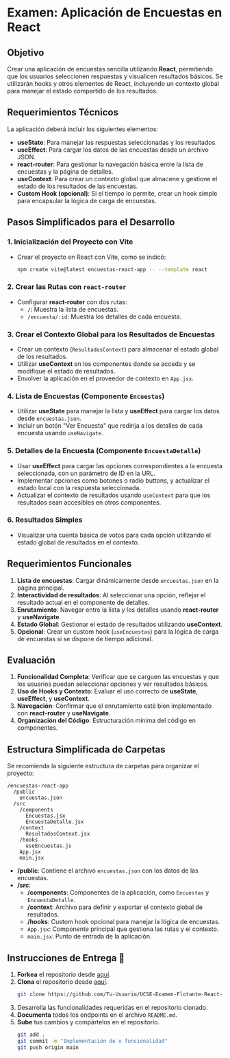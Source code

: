 
# Examen: Aplicación de Encuestas en React

## Objetivo

Crear una aplicación de encuestas sencilla utilizando **React**, permitiendo que los usuarios seleccionen respuestas y visualicen resultados básicos. Se utilizarán hooks y otros elementos de React, incluyendo un contexto global para manejar el estado compartido de los resultados.

## Requerimientos Técnicos

La aplicación deberá incluir los siguientes elementos:

- **useState**: Para manejar las respuestas seleccionadas y los resultados.
- **useEffect**: Para cargar los datos de las encuestas desde un archivo JSON.
- **react-router**: Para gestionar la navegación básica entre la lista de encuestas y la página de detalles.
- **useContext**: Para crear un contexto global que almacene y gestione el estado de los resultados de las encuestas.
- **Custom Hook (opcional)**: Si el tiempo lo permite, crear un hook simple para encapsular la lógica de carga de encuestas.

## Pasos Simplificados para el Desarrollo

### 1. Inicialización del Proyecto con Vite
- Crear el proyecto en React con Vite, como se indicó:
  ```bash
  npm create vite@latest encuestas-react-app -- --template react
  ```

### 2. Crear las Rutas con `react-router`
- Configurar **react-router** con dos rutas:
  - `/`: Muestra la lista de encuestas.
  - `/encuesta/:id`: Muestra los detalles de cada encuesta.

### 3. Crear el Contexto Global para los Resultados de Encuestas
- Crear un contexto (`ResultadosContext`) para almacenar el estado global de los resultados.
- Utilizar **useContext** en los componentes donde se acceda y se modifique el estado de resultados.
- Envolver la aplicación en el proveedor de contexto en `App.jsx`.

### 4. Lista de Encuestas (Componente `Encuestas`)
- Utilizar **useState** para manejar la lista y **useEffect** para cargar los datos desde `encuestas.json`.
- Incluir un botón "Ver Encuesta" que redirija a los detalles de cada encuesta usando `useNavigate`.

### 5. Detalles de la Encuesta (Componente `EncuestaDetalle`)
- Usar **useEffect** para cargar las opciones correspondientes a la encuesta seleccionada, con un parámetro de ID en la URL.
- Implementar opciones como botones o radio buttons, y actualizar el estado local con la respuesta seleccionada.
- Actualizar el contexto de resultados usando `useContext` para que los resultados sean accesibles en otros componentes.

### 6. Resultados Simples
- Visualizar una cuenta básica de votos para cada opción utilizando el estado global de resultados en el contexto.

## Requerimientos Funcionales

1. **Lista de encuestas**: Cargar dinámicamente desde `encuestas.json` en la página principal.
2. **Interactividad de resultados**: Al seleccionar una opción, reflejar el resultado actual en el componente de detalles.
3. **Enrutamiento**: Navegar entre la lista y los detalles usando **react-router** y **useNavigate**.
4. **Estado Global**: Gestionar el estado de resultados utilizando **useContext**.
5. **Opcional**: Crear un custom hook (`useEncuestas`) para la lógica de carga de encuestas si se dispone de tiempo adicional.

## Evaluación

1. **Funcionalidad Completa**: Verificar que se carguen las encuestas y que los usuarios puedan seleccionar opciones y ver resultados básicos.
2. **Uso de Hooks y Contexto**: Evaluar el uso correcto de **useState**, **useEffect**, y **useContext**.
3. **Navegación**: Confirmar que el enrutamiento esté bien implementado con **react-router** y **useNavigate**.
4. **Organización del Código**: Estructuración mínima del código en componentes.

## Estructura Simplificada de Carpetas

Se recomienda la siguiente estructura de carpetas para organizar el proyecto:

```
/encuestas-react-app
  /public
    encuestas.json
  /src
    /components
      Encuestas.jsx
      EncuestaDetalle.jsx
    /context
      ResultadosContext.jsx
    /hooks
      useEncuestas.js
    App.jsx
    main.jsx
```

- **/public**: Contiene el archivo `encuestas.json` con los datos de las encuestas.
- **/src**:
  - **/components**: Componentes de la aplicación, como `Encuestas` y `EncuestaDetalle`.
  - **/context**: Archivo para definir y exportar el contexto global de resultados.
  - **/hooks**: Custom hook opcional para manejar la lógica de encuestas.
  - `App.jsx`: Componente principal que gestiona las rutas y el contexto.
  - `main.jsx`: Punto de entrada de la aplicación.

## Instrucciones de Entrega 🚀

1. **Forkea** el repositorio desde [aquí](https://github.com/FabioDrizZt/UCSE-Examen-Flotante-React-Encuestas/fork).
2. **Clona** el repositorio desde [aquí](https://github.com/Tu-Usuario/UCSE-Examen-Flotante-React-Encuestas).
   ```bash
   git clone https://github.com/Tu-Usuario/UCSE-Examen-Flotante-React-Encuestas.git
   ```
3. Desarrolla las funcionalidades requeridas en el repositorio clonado.
4. **Documenta** todos los endpoints en el archivo `README.md`.
5. **Sube** tus cambios y compártelos en el repositorio.
   ```bash
   git add .
   git commit -m "Implementación de x funcionalidad"
   git push origin main
   ```
